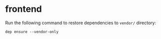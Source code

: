 # frontend

Run the following command to restore dependencies to `vendor/` directory:

    dep ensure --vendor-only
 
 
 
 
 
